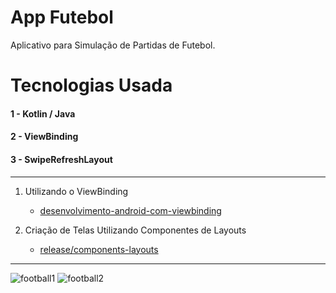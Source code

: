 # App Futebol
Aplicativo para Simulação de Partidas de Futebol.

# Tecnologias Usada

#### 1 - Kotlin / Java
#### 2 - ViewBinding
#### 3 - SwipeRefreshLayout
--------------------------------------------------------------------------------------------------------------------
1. Utilizando o ViewBinding
    - [desenvolvimento-android-com-viewbinding](https://github.com/joaoboscocordeiro/AppFootball)

2. Criação de Telas Utilizando Componentes de Layouts
    - [release/components-layouts](https://github.com/joaoboscocordeiro/AppFootball/tree/release/components-layouts)
---------------------------------------------------------------------------------------------------------------------
![football1](https://user-images.githubusercontent.com/59378910/121808406-b5777980-cc2e-11eb-8e2c-a2354480e2fd.gif)
![football2](https://user-images.githubusercontent.com/59378910/121808384-937df700-cc2e-11eb-92b4-9198dd1bffa3.gif)
